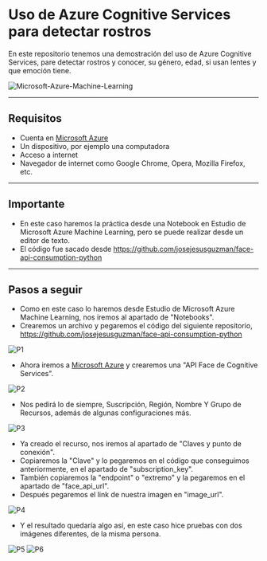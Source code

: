 # Uso de Azure Cognitive Services para detectar rostros
En este repositorio tenemos una demostración del uso de Azure Cognitive Services, pare detectar rostros y conocer, su género, edad, si usan lentes y que emoción tiene.

![Microsoft-Azure-Machine-Learning](https://github.com/DagonNR/Cognitive-Services-Face-Detection/blob/main/images/Microsoft-Azure-Machine-Learning.jpg)

---

## Requisitos
- Cuenta en [Microsoft Azure](https://portal.azure.com)
- Un dispositivo, por ejemplo una computadora
- Acceso a internet
- Navegador de internet como Google Chrome, Opera, Mozilla Firefox, etc.

---

## Importante
- En este caso haremos la práctica desde una Notebook en Estudio de Microsoft Azure Machine Learning, pero se puede realizar desde un editor de texto.
- El código fue sacado desde https://github.com/josejesusguzman/face-api-consumption-python

---

## Pasos a seguir
- Como en este caso lo haremos desde Estudio de Microsoft Azure Machine Learning, nos iremos al apartado de "Notebooks".
- Crearemos un archivo y pegaremos el código del siguiente repositorio, https://github.com/josejesusguzman/face-api-consumption-python

![P1](https://github.com/DagonNR/Cognitive-Services-Face-Detection/blob/main/images/P1.PNG)

- Ahora iremos a [Microsoft Azure](https://portal.azure.com) y crearemos una "API Face de Cognitive Services".

![P2](https://github.com/DagonNR/Cognitive-Services-Face-Detection/blob/main/images/P2.PNG)

- Nos pedirá lo de siempre, Suscripción, Región, Nombre Y Grupo de Recursos, además de algunas configuraciones más.

![P3](https://github.com/DagonNR/Cognitive-Services-Face-Detection/blob/main/images/P3.PNG)

- Ya creado el recurso, nos iremos al apartado de "Claves y punto de conexión".
- Copiaremos la "Clave" y lo pegaremos en el código que conseguimos anteriormente, en el apartado de "subscription_key".
- También copiaremos la "endpoint" o "extremo" y la pegaremos en el apartado de "face_api_url".
- Después pegaremos el link de nuestra imagen en "image_url".

![P4](https://github.com/DagonNR/Cognitive-Services-Face-Detection/blob/main/images/P4.PNG)

- Y el resultado quedaría algo así, en este caso hice pruebas con dos imágenes diferentes, de la misma persona.

![P5](https://github.com/DagonNR/Cognitive-Services-Face-Detection/blob/main/images/P5.PNG)
![P6](https://github.com/DagonNR/Cognitive-Services-Face-Detection/blob/main/images/P6.PNG)
